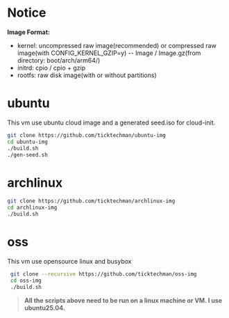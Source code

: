 # Notice

**Image Format:**

- kernel: uncompressed raw image(recommended) or compressed raw image(with CONFIG_KERNEL_GZIP=y) -- Image / Image.gz(from directory: boot/arch/arm64/)
- initrd: cpio / cpio + gzip
- rootfs: raw disk image(with or without partitions)


# ubuntu

This vm use ubuntu cloud image and a generated seed.iso for cloud-init.

```bash
git clone https://github.com/ticktechman/ubuntu-img
cd ubuntu-img
./build.sh
./gen-seed.sh
```

# archlinux

```bash
git clone https://github.com/ticktechman/archlinux-img
cd archlinux-img
./build.sh
```

# oss

This vm use opensource linux and busybox

```bash
 git clone --recursive https://github.com/ticktechman/oss-img
 cd oss-img
 ./build.sh
```



> **All the scripts above need to be run on a linux machine or VM. I use ubuntu25.04.**

